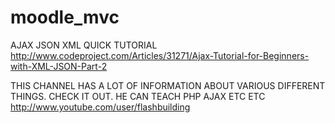 moodle_mvc
==========



AJAX JSON XML QUICK TUTORIAL
http://www.codeproject.com/Articles/31271/Ajax-Tutorial-for-Beginners-with-XML-JSON-Part-2

THIS CHANNEL HAS A LOT OF INFORMATION ABOUT VARIOUS DIFFERENT THINGS. CHECK IT OUT. HE CAN TEACH PHP AJAX ETC ETC
http://www.youtube.com/user/flashbuilding

